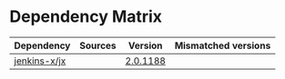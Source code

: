 # Dependency Matrix

Dependency | Sources | Version | Mismatched versions
---------- | ------- | ------- | -------------------
[jenkins-x/jx](https://github.com/jenkins-x/jx.git) |  | [2.0.1188](https://github.com/jenkins-x/jx/releases/tag/v2.0.1188) | 
